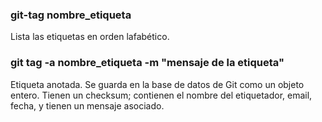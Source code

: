 ### git-tag nombre_etiqueta
Lista las etiquetas en orden lafabético.

### git tag -a nombre_etiqueta -m "mensaje de la etiqueta"
Etiqueta anotada. Se guarda en la base de datos de Git como un objeto entero.
Tienen un checksum; contienen el nombre del etiquetador, email, fecha, y tienen un mensaje asociado.